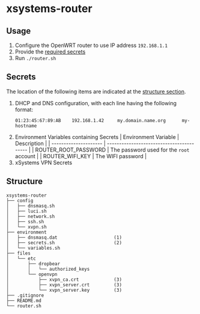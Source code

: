 # xsystems-router

## Usage

1. Configure the OpenWRT router to use IP address `192.168.1.1`
2. Provide the [required secrets](#secrets)
3. Run `./router.sh`


## Secrets

The location of the following items are indicated at the [structure section](#structure).

1. DHCP and DNS configuration, with each line having the following format:
    ```
    01:23:45:67:89:AB    192.168.1.42     my.domain.name.org      my-hostname
    ```
2. Environment Variables containing Secrets
    | Environment Variable  | Description                               |
    | --------------------- | ----------------------------------------- |
    | ROUTER_ROOT_PASSWORD  | The password used for the `root` account  |
    | ROUTER_WIFI_KEY       | The WIFI password                         |
3. xSystems VPN Secrets


## Structure

```
xsystems-router
├── config
│   ├── dnsmasq.sh
│   ├── luci.sh
│   ├── network.sh
│   ├── ssh.sh
│   └── xvpn.sh
├── environment
│   ├── dnsmasq.dat                     (1)
│   ├── secrets.sh                      (2)
│   └── variables.sh
├── files
│   └── etc
│       ├── dropbear
│       │   └── authorized_keys
│       └── openvpn
│           ├── xvpn_ca.crt             (3)
│           ├── xvpn_server.crt         (3)
│           └── xvpn_server.key         (3)
├── .gitignore
├── README.md
└── router.sh
```
